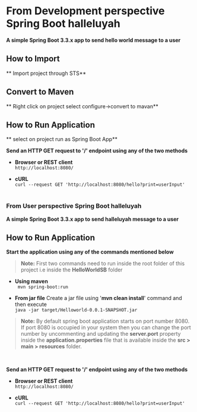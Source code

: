 # From Development perspective Spring Boot halleluyah
**A simple Spring Boot 3.3.x app to send hello world message to a user**

## How to Import 
** Import project through STS**

## Convert to Maven
** Right click on project select configure->convert to mavan**

## How to Run Application

** select on project run as Spring Boot App**

**Send an HTTP GET request to '/' endpoint using any of the two methods**

- **Browser or REST client**
  <br/>```http://localhost:8080/```


- **cURL**
  <br/>```curl --request GET 'http://localhost:8080/hello?print=userInput'```
  <br/>
  <br/>
   
  

### From User perspective Spring Boot halleluyah

**A simple Spring Boot 3.3.x app to send halleluyah message to a user**

## How to Run Application

**Start the application using any of the commands mentioned below**

> **Note:** First two commands need to run inside the root folder of this project i.e inside the **HelloWorldSB** folder


- **Using maven** <br/>``` mvn spring-boot:run```


- **From jar file**
  Create a jar file using '**mvn clean install**' command and then execute
  <br/>```java -jar target/Helloworld-0.0.1-SNAPSHOT.jar```


> **Note:** By default spring boot application starts on port number 8080. If port 8080 is occupied in your system then you can change the port number by uncommenting and updating the **server.port** property inside the **application.properties** file that is available inside the **src > main > resources** folder.

<br/>

**Send an HTTP GET request to '/' endpoint using any of the two methods**

- **Browser or REST client**
  <br/>```http://localhost:8080/```


- **cURL**
  <br/>```curl --request GET 'http://localhost:8080/hello?print=userInput'```
